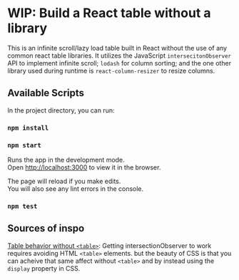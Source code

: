 # WIP: Build a React table without a library

This is an infinite scroll/lazy load table built in React without the use of any common react table libraries. It utilizes the JavaScript `intersecitonObserver` API to implement infinite scroll; `lodash` for column sorting; and the one other library used during runtime is `react-column-resizer` to resize columns.

## Available Scripts

In the project directory, you can run:

### `npm install`

### `npm start`

Runs the app in the development mode.<br />
Open [http://localhost:3000](http://localhost:3000) to view it in the browser.

The page will reload if you make edits.<br />
You will also see any lint errors in the console.

### `npm test`

## Sources of inspo

[Table behavior without `<table>`](https://wisdmlabs.com/blog/responsive-tables-using-css-div-tag/): Getting intersectionObserver to work requires avoiding HTML `<table>` elements. but the beauty of CSS is that you can acheive that same affect without `<table>` and by instead using the `display` property in CSS.
